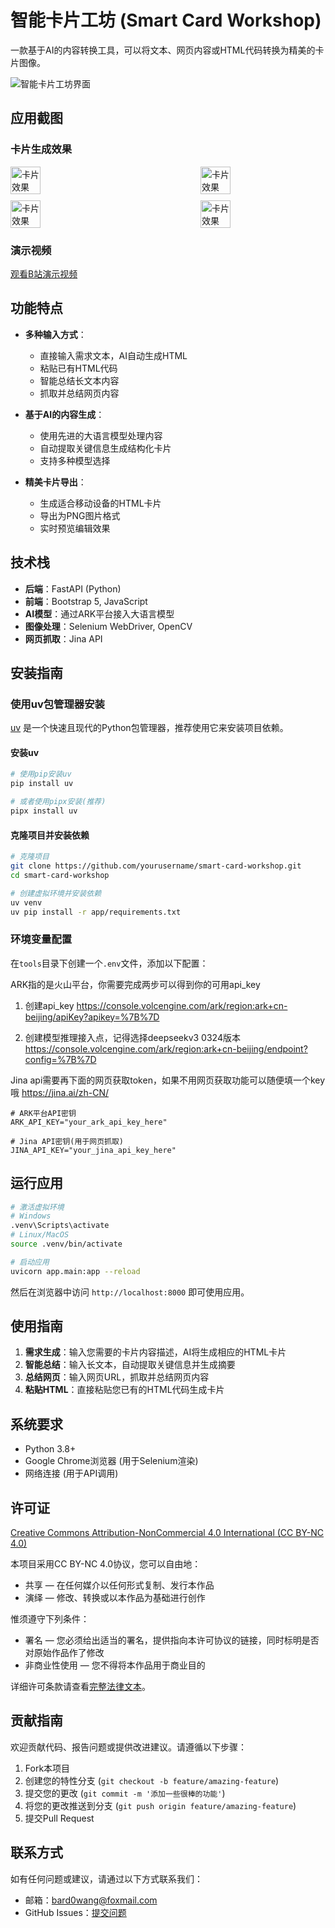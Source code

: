 # 智能卡片工坊 (Smart Card Workshop)

一款基于AI的内容转换工具，可以将文本、网页内容或HTML代码转换为精美的卡片图像。

![智能卡片工坊界面](./static/image.png)

## 应用截图


### 卡片生成效果
<div style="display: flex; flex-wrap: wrap; gap: 10px; justify-content: space-between;">
  <img src="./static/p4.png" alt="卡片效果" style="width: 24%; min-width: 200px;" />
  <img src="./static/p2.png" alt="卡片效果" style="width: 24%; min-width: 200px;" />
  <img src="./static/p3.png" alt="卡片效果" style="width: 24%; min-width: 200px;" />
  <img src="./static/p1.png" alt="卡片效果" style="width: 24%; min-width: 200px;" />
</div>

### 演示视频
[观看B站演示视频](https://www.bilibili.com/video/BV1kQRSY9EzQ/)

## 功能特点

- **多种输入方式**：
  - 直接输入需求文本，AI自动生成HTML
  - 粘贴已有HTML代码
  - 智能总结长文本内容
  - 抓取并总结网页内容

- **基于AI的内容生成**：
  - 使用先进的大语言模型处理内容
  - 自动提取关键信息生成结构化卡片
  - 支持多种模型选择

- **精美卡片导出**：
  - 生成适合移动设备的HTML卡片
  - 导出为PNG图片格式
  - 实时预览编辑效果

## 技术栈

- **后端**：FastAPI (Python)
- **前端**：Bootstrap 5, JavaScript
- **AI模型**：通过ARK平台接入大语言模型
- **图像处理**：Selenium WebDriver, OpenCV
- **网页抓取**：Jina API

## 安装指南

### 使用uv包管理器安装

[uv](https://github.com/astral-sh/uv) 是一个快速且现代的Python包管理器，推荐使用它来安装项目依赖。

#### 安装uv

```bash
# 使用pip安装uv
pip install uv

# 或者使用pipx安装(推荐)
pipx install uv
```

#### 克隆项目并安装依赖

```bash
# 克隆项目
git clone https://github.com/yourusername/smart-card-workshop.git
cd smart-card-workshop

# 创建虚拟环境并安装依赖
uv venv
uv pip install -r app/requirements.txt
```

### 环境变量配置

在`tools`目录下创建一个`.env`文件，添加以下配置：

ARK指的是火山平台，你需要完成两步可以得到你的可用api_key
1. 创建api_key
https://console.volcengine.com/ark/region:ark+cn-beijing/apiKey?apikey=%7B%7D

2. 创建模型推理接入点，记得选择deepseekv3 0324版本
https://console.volcengine.com/ark/region:ark+cn-beijing/endpoint?config=%7B%7D

Jina api需要再下面的网页获取token，如果不用网页获取功能可以随便填一个key哦
https://jina.ai/zh-CN/

```
# ARK平台API密钥
ARK_API_KEY="your_ark_api_key_here"

# Jina API密钥(用于网页抓取)
JINA_API_KEY="your_jina_api_key_here"
```

## 运行应用

```bash
# 激活虚拟环境
# Windows
.venv\Scripts\activate
# Linux/MacOS
source .venv/bin/activate

# 启动应用
uvicorn app.main:app --reload
```

然后在浏览器中访问 `http://localhost:8000` 即可使用应用。

## 使用指南

1. **需求生成**：输入您需要的卡片内容描述，AI将生成相应的HTML卡片
2. **智能总结**：输入长文本，自动提取关键信息并生成摘要
3. **总结网页**：输入网页URL，抓取并总结网页内容
4. **粘贴HTML**：直接粘贴您已有的HTML代码生成卡片

## 系统要求

- Python 3.8+
- Google Chrome浏览器 (用于Selenium渲染)
- 网络连接 (用于API调用)

## 许可证

[Creative Commons Attribution-NonCommercial 4.0 International (CC BY-NC 4.0)](https://creativecommons.org/licenses/by-nc/4.0/)

本项目采用CC BY-NC 4.0协议，您可以自由地：
- 共享 — 在任何媒介以任何形式复制、发行本作品
- 演绎 — 修改、转换或以本作品为基础进行创作

惟须遵守下列条件：
- 署名 — 您必须给出适当的署名，提供指向本许可协议的链接，同时标明是否对原始作品作了修改
- 非商业性使用 — 您不得将本作品用于商业目的

详细许可条款请查看[完整法律文本](https://creativecommons.org/licenses/by-nc/4.0/legalcode.zh-Hans)。

## 贡献指南

欢迎贡献代码、报告问题或提供改进建议。请遵循以下步骤：

1. Fork本项目
2. 创建您的特性分支 (`git checkout -b feature/amazing-feature`)
3. 提交您的更改 (`git commit -m '添加一些很棒的功能'`)
4. 将您的更改推送到分支 (`git push origin feature/amazing-feature`)
5. 提交Pull Request

## 联系方式

如有任何问题或建议，请通过以下方式联系我们：

- 邮箱：bard0wang@foxmail.com
- GitHub Issues：[提交问题](https://github.com/Bald0Wang/Smart_Card_Workshop/issues)
